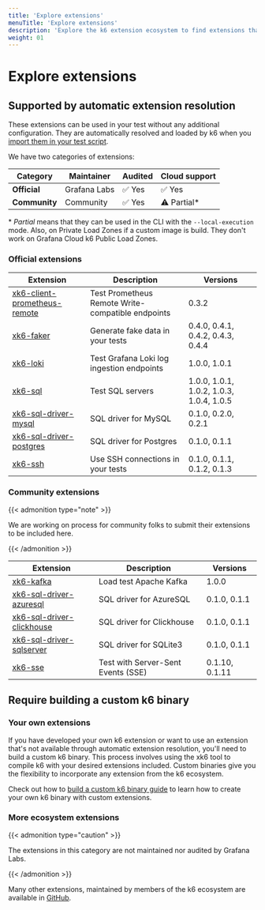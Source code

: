 ```yaml
---
title: 'Explore extensions'
menuTitle: 'Explore extensions'
description: 'Explore the k6 extension ecosystem to find extensions that meet your requirements.'
weight: 01
---
```


# Explore extensions

## Supported by automatic extension resolution

These extensions can be used in your test without any additional configuration. They are automatically resolved and loaded by k6 when you [import them in your test script](https://grafana.com/docs/k6/<K6_VERSION>/extensions/run/#using-automatic-extension-loading).

We have two categories of extensions:

| Category      | Maintainer                      | Audited | Cloud support |
| ------------- | ----------------------------------- | ------- | ------------- |
| **Official**  | Grafana Labs                 | ✅ Yes   | ✅ Yes         |
| **Community** | Community  | ✅ Yes   | ⚠️ Partial\*  |

\* *Partial* means that they can be used in the CLI with the `--local-execution` mode. Also, on Private Load Zones if a custom image is build. They don't work on Grafana Cloud k6 Public Load Zones.

### Official extensions

| Extension | Description | Versions |
| --------- | ----------- | -------- |
| [xk6-client-prometheus-remote](https://github.com/grafana/xk6-client-prometheus-remote) | Test Prometheus Remote Write-compatible endpoints | 0.3.2 |
| [xk6-faker](https://github.com/grafana/xk6-faker)                                       | Generate fake data in your tests                  | 0.4.0, 0.4.1, 0.4.2, 0.4.3, 0.4.4 |
| [xk6-loki](https://github.com/grafana/xk6-loki)                                         | Test Grafana Loki log ingestion endpoints         | 1.0.0, 1.0.1 |
| [xk6-sql](https://github.com/grafana/xk6-sql)                                           | Test SQL servers                                  | 1.0.0, 1.0.1, 1.0.2, 1.0.3, 1.0.4, 1.0.5 |
| [xk6-sql-driver-mysql](https://github.com/grafana/xk6-sql-driver-mysql)                 | SQL driver for MySQL                              | 0.1.0, 0.2.0, 0.2.1 |
| [xk6-sql-driver-postgres](https://github.com/grafana/xk6-sql-driver-postgres)           | SQL driver for Postgres                           | 0.1.0, 0.1.1 |
| [xk6-ssh](https://github.com/grafana/xk6-ssh)                                           | Use SSH connections in your tests                 | 0.1.0, 0.1.1, 0.1.2, 0.1.3 |

### Community extensions

{{< admonition type="note" >}}

We are working on process for community folks to submit their extensions to be included here.

{{< /admonition >}}

| Extension                                                                               | Description                                       | Versions                                 |
| --------------------------------------------------------------------------------------- | ------------------------------------------------- | ---------------------------------------- |
| [xk6-kafka](https://github.com/mostafa/xk6-kafka)                                       | Load test Apache Kafka                            | 1.0.0                                    |
| [xk6-sql-driver-azuresql](https://github.com/grafana/xk6-sql-driver-azuresql)           | SQL driver for AzureSQL                           | 0.1.0, 0.1.1                             |
| [xk6-sql-driver-clickhouse](https://github.com/grafana/xk6-sql-driver-clickhouse)       | SQL driver for Clickhouse                         | 0.1.0, 0.1.1                             |
| [xk6-sql-driver-sqlserver](https://github.com/grafana/xk6-sql-driver-sqlserver)         | SQL driver for SQLite3                            | 0.1.0, 0.1.1                             |
| [xk6-sse](https://github.com/phymbert/xk6-sse)                                          | Test with Server-Sent Events (SSE)                | 0.1.10, 0.1.11                           |

## Require building a custom k6 binary

### Your own extensions

If you have developed your own k6 extension or want to use an extension that's not available through automatic extension resolution, you'll need to build a custom k6 binary. This process involves using the xk6 tool to compile k6 with your desired extensions included. Custom binaries give you the flexibility to incorporate any extension from the k6 ecosystem.

Check out how to [build a custom k6 binary guide](https://grafana.com/docs/k6/<K6_VERSION>/extensions/run/#using-automatic-extension-loading) to learn how to create your own k6 binary with custom extensions.

### More ecosystem extensions

{{< admonition type="caution" >}}

The extensions in this category are not maintained nor audited by Grafana Labs.

{{< /admonition >}}

Many other extensions, maintained by members of the k6 ecosystem are available in [GitHub](https://github.com/topics/xk6).
